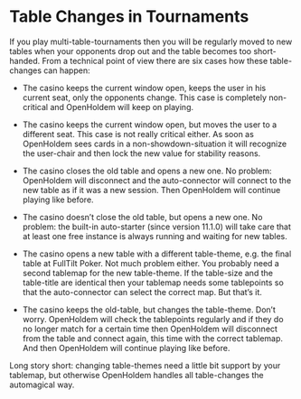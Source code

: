 # Table Changes in Tournaments

If you play multi-table-tournaments then you will be regularly moved to
new tables when your opponents drop out and the table becomes too
short-handed. From a technical point of view there are six cases how
these table-changes can happen:

- The casino keeps the current window open, keeps the user in his
  current seat, only the opponents change. This case is completely
  non-critical and OpenHoldem will keep on playing.

- The casino keeps the current window open, but moves the user to a
  different seat. This case is not really critical either. As soon as
  OpenHoldem sees cards in a non-showdown-situation it will recognize
  the user-chair and then lock the new value for stability reasons.

- The casino closes the old table and opens a new one. No problem:
  OpenHoldem will disconnect and the auto-connector will connect to the
  new table as if it was a new session. Then OpenHoldem will continue
  playing like before.

- The casino doesn’t close the old table, but opens a new one. No
  problem: the built-in auto-starter (since version 11.1.0) will take
  care that at least one free instance is always running and waiting for
  new tables.

- The casino opens a new table with a different table-theme, e.g. the
  final table at FullTilt Poker. Not much problem either. You probably
  need a second tablemap for the new table-theme. If the table-size and
  the table-title are identical then your tablemap needs some
  tablepoints so that the auto-connector can select the correct map. But
  that’s it.

- The casino keeps the old-table, but changes the table-theme. Don’t
  worry. OpenHoldem will check the tablepoints regularly and if they do
  no longer match for a certain time then OpenHoldem will disconnect
  from the table and connect again, this time with the correct tablemap.
  And then OpenHoldem will continue playing like before.

Long story short: changing table-themes need a little bit support by
your tablemap, but otherwise OpenHoldem handles all table-changes the
automagical way.
